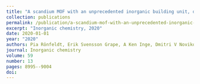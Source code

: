 ```yaml
---
title: "A scandium MOF with an unprecedented inorganic building unit, delimiting the micropore windows"
collection: publications
permalink: /publication/a-scandium-mof-with-an-unprecedented-inorganic-building-unit/
excerpt: "Inorganic chemistry, 2020"
date: 2020-01-01
year: "2020"
authors: Pia Rönfeldt, Erik Svensson Grape, A Ken Inge, Dmitri V Novikov, Azat Khadiev, Martin Etter, Timo Rabe, Jannik Benecke, Huayna Terraschke, Norbert Stock
journal: Inorganic chemistry
volume: 59
number: 13
pages: 8995--9004
doi: 
---
```

